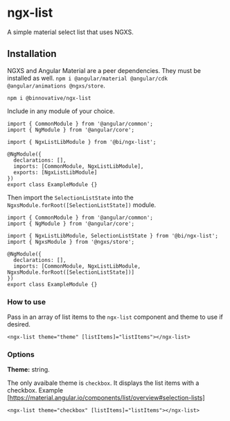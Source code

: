 # ngx-list

A simple material select list that uses NGXS.

## Installation

NGXS and Angular Material are a peer dependencies. They must be installed as well. `npm i @angular/material @angular/cdk @angular/animations @ngxs/store`.

`npm i @binnovative/ngx-list`

Include in any module of your choice.

```
import { CommonModule } from '@angular/common';
import { NgModule } from '@angular/core';

import { NgxListLibModule } from '@bi/ngx-list';

@NgModule({
  declarations: [],
  imports: [CommonModule, NgxListLibModule],
  exports: [NgxListLibModule]
})
export class ExampleModule {}
```

Then import the `SelectionListState` into the `NgxsModule.forRoot([SelectionListState])` module.

```
import { CommonModule } from '@angular/common';
import { NgModule } from '@angular/core';

import { NgxListLibModule, SelectionListState } from '@bi/ngx-list';
import { NgxsModule } from '@ngxs/store';

@NgModule({
  declarations: [],
  imports: [CommonModule, NgxListLibModule, NgxsModule.forRoot([SelectionListState])]
})
export class ExampleModule {}
```

### How to use

Pass in an array of list items to the `ngx-list` component and theme to use if desired.

```
<ngx-list theme="theme" [listItems]="listItems"></ngx-list>
```

### Options

<b>Theme:</b> string.

The only avaibale theme is `checkbox`. It displays the list items with a checkbox. Example [https://material.angular.io/components/list/overview#selection-lists]

```
<ngx-list theme="checkbox" [listItems]="listItems"></ngx-list>
```
